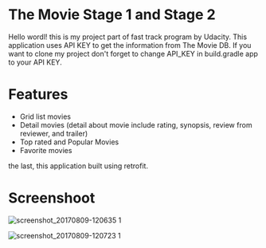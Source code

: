 # The Movie Stage 1 and Stage 2

Hello wordl! this is my project part of fast track program by Udacity.
This application uses API KEY to get the information from The Movie DB. If you want to clone my project don't forget 
to change API_KEY in build.gradle app to your API KEY.

# Features

- Grid list movies
- Detail movies (detail about movie include rating, synopsis, review from reviewer, and trailer)
- Top rated and Popular Movies
- Favorite movies

the last, this application built using retrofit.

# Screenshoot

![screenshot_20170809-120635 1](https://user-images.githubusercontent.com/23421283/29106191-bc49f0e6-7cfd-11e7-9b1a-e61122332f92.png)

![screenshot_20170809-120723 1](https://user-images.githubusercontent.com/23421283/29106264-593ca2f4-7cfe-11e7-92bc-d18e6c9ff23c.png)


